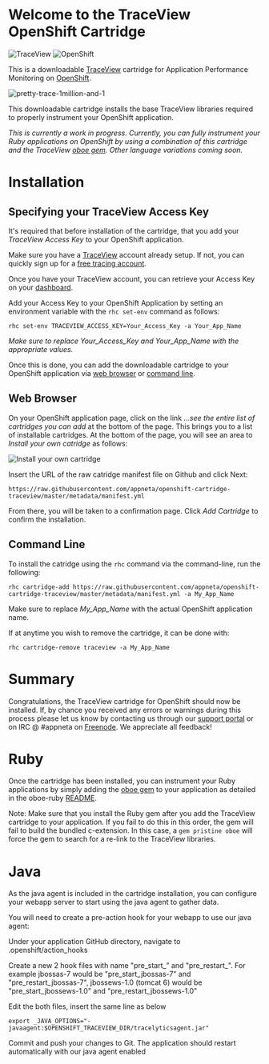 # Welcome to the TraceView OpenShift Cartridge

![TraceView](https://s3.amazonaws.com/pglombardo/traceview-logo.png)
![OpenShift](https://s3.amazonaws.com/pglombardo/openshift-online-logo.png)

This is a downloadable [TraceView](http://www.appneta.com/products/traceview/) cartridge for 
Application Performance Monitoring on [OpenShift](https://www.openshift.com/).

![pretty-trace-1million-and-1](https://s3.amazonaws.com/pglombardo/pretty-trace-1million-and-2.png)

This downloadable cartridge installs the base TraceView libraries required to
properly instrument your OpenShift application.

_This is currently a work in progress.  Currently, you can fully instrument your
Ruby applications on OpenShift by using a combination of this cartridge and the TraceView
[oboe gem](https://github.com/appneta/oboe-ruby).  Other language variations coming
soon._

# Installation

## Specifying your TraceView Access Key

It's required that before installation of the cartridge, that you add your _TraceView Access Key_ to your OpenShift application.

Make sure you have a [TraceView](http://www.appneta.com/products/traceview/) account already setup.  If not, you can quickly sign up for a [free tracing account](http://www.appneta.com/products/traceview-free-account/).

Once you have your TraceView account, you can retrieve your Access Key on your [dashboard](https://login.tv.appneta.com/account/details).

Add your Access Key to your OpenShift Application by setting an environment variable with the `rhc set-env` command as follows:

    rhc set-env TRACEVIEW_ACCESS_KEY=Your_Access_Key -a Your_App_Name

_Make sure to replace Your_Access_Key and Your_App_Name with the appropriate values._

Once this is done, you can add the downloadable cartridge to your OpenShift application via [web browser](#web-browser) or [command line](#command-line).

## Web Browser

On your OpenShift application page, click on the link _...see the entire list of cartridges you can add_
at the bottom of the page.  This brings you to a list of installable cartridges.  At the bottom
of the page, you will see an area to _Install your own catridge_ as follows:

![Install your own cartridge](https://s3.amazonaws.com/pglombardo/openshift-install-your-own.png)

Insert the URL of the raw catridge manifest file on Github and click Next:

    https://raw.githubusercontent.com/appneta/openshift-cartridge-traceview/master/metadata/manifest.yml

From there, you will be taken to a confirmation page.  Click _Add Cartridge_ to confirm the installation.

## Command Line

To install the catridge using the `rhc` command via the command-line, run the following:

    rhc cartridge-add https://raw.githubusercontent.com/appneta/openshift-cartridge-traceview/master/metadata/manifest.yml -a My_App_Name

Make sure to replace _My_App_Name_ with the actual OpenShift application name.

If at anytime you wish to remove the cartridge, it can be done with:

    rhc cartridge-remove traceview -a My_App_Name

# Summary

Congratulations, the TraceView cartridge for OpenShift should now be installed.  If, by chance you received any errors
or warnings during this process please let us know by contacting us through our [support portal](https://support.tv.appneta.com/) or on IRC @ #appneta on [Freenode](http://freenode.net/).  We appreciate all feedback!

# Ruby

Once the cartridge has been installed, you can instrument your Ruby applications by simply adding the [oboe gem](https://github.com/appneta/oboe-ruby) to your application as detailed in the oboe-ruby [README](https://github.com/appneta/oboe-ruby/blob/master/README.md).

Note:  Make sure that you install the Ruby gem after you add the TraceView cartridge to your application.  If you
fail to do this in this order, the gem will fail to build the bundled c-extension.  In this case, a `gem pristine oboe`
will force the gem to search for a re-link to the TraceView libraries.

# Java

As the java agent is included in the cartridge installation, you can configure your webapp server to start using the java agent to gather data. 

You will need to create a pre-action hook for your webapp to use our java agent:

Under your application GitHub directory, navigate to .openshift/action_hooks

Create a new 2 hook files with name "pre_start_<webapp cartridge>" and "pre_restart_<webapp cartridge>". For example jbossas-7 would be "pre_start_jbossas-7" and "pre_restart_jbossas-7", jbossews-1.0 (tomcat 6) would be "pre_start_jbossews-1.0" and "pre_restart_jbossews-1.0"

Edit the both files, insert the same line as below
```
export _JAVA_OPTIONS="-javaagent:$OPENSHIFT_TRACEVIEW_DIR/tracelyticsagent.jar"
```

Commit and push your changes to Git. The application should restart automatically with our java agent enabled

